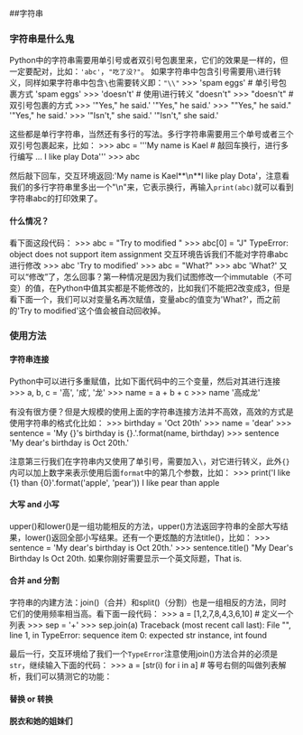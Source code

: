 ##字符串
### 字符串是什么鬼

Python中的字符串需要用单引号或者双引号包裹里来，它们的效果是一样的，但一定要配对，比如：`'abc'`，`"吃了没?"`。
 如果字符串中包含引号需要用`\`进行转义，同样如果字符串中包含`\`也需要转义即：`"\\"`
    >>> 'spam eggs'    # 单引号包裹方式
    'spam eggs'
    >>> 'doesn\'t'    # 使用\进行转义
    "doesn't"
    >>> "doesn't"    # 双引号包裹的方式
    >>> '"Yes," he said.'
    '"Yes," he said.'
    >>> "\"Yes,\" he said."
    '"Yes," he said.'
    >>> '"Isn\'t," she said.'
    '"Isn\'t," she said.'

这些都是单行字符串，当然还有多行的写法。多行字符串需要用三个单号或者三个双引号包裹起来，比如：
    >>> abc = '''My name is Kael    # 敲回车换行，进行多行编写
    ... I like play Dota'''
    >>> abc

然后敲下回车，交互环境返回:'My name is Kael**\n**I like play Dota'，注意看我们的多行字符串里多出一个"\n"来，它表示换行，再输入`print(abc)`就可以看到字符串abc的打印效果了。
#### 什么情况？
看下面这段代码：
    >>> abc = "Try to modified "
    >>> abc[0] = "J"
    TypeError: object does not support item assignment
交互环境告诉我们不能对字符串abc进行修改
    >>> abc
    'Try to modified'
    >>> abc = "What?"
    >>> abc
    'What?'
又可以“修改”了，怎么回事？第一种情况是因为我们试图修改一个immutable（不可变）的值，在Python中值其实都是不能修改的，比如我们不能把2改变成3，但是看下面一个，我们可以对变量名再次赋值，变量abc的值变为'What?'，而之前的'Try to modified'这个值会被自动回收掉。

### 使用方法
#### 字符串连接
Python中可以进行多重赋值，比如下面代码中的三个变量，然后对其进行连接
    >>> a, b, c = '高', '成', '龙'
    >>> name = a + b + c
    >>> name
    '高成龙'
    
有没有很方便？但是大规模的使用上面的字符串连接方法并不高效，高效的方式是使用字符串的格式化比如：
    >>> birthday = 'Oct 20th'
    >>> name = 'dear'
    >>> sentence = 'My {}\'s birthday is {}.'.format(name, birthday)
    >>> sentence
    'My dear's birthday is Oct 20th.'

注意第三行我们在字符串内又使用了单引号，需要加入`\`，对它进行转义，此外`{}`内可以加上数字来表示使用后面`format`中的第几个参数，比如：
    >>> print('I like {1} than {0}'.format('apple', 'pear'))
    I like pear than apple
#### 大写 and 小写
upper()和lower()是一组功能相反的方法，upper()方法返回字符串的全部大写结果，lower()返回全部小写结果。还有一个更炫酷的方法title()，比如：
    >>> sentence = 'My dear's birthday is Oct 20th.'
    >>> sentence.title()
    "My Dear's Birthday Is Oct 20th.
如果你刚好需要显示一个英文际题，That is.

#### 合并 and 分割
字符串的内建方法：join()（合并）和split()（分割）也是一组相反的方法，同时它们的使用频率相当高。看下面一段代码：
    >>> a = [1,2,7,8,4,3,6,10]    # 定义一个列表
    >>> sep = '+'
    >>> sep.join(a)
    Traceback (most recent call last):
      File "<stdin>", line 1, in <module>
    TypeError: sequence item 0: expected str instance, int found
    
最后一行，交互环境给了我们一个`TypeError`注意使用join()方法合并的必须是`str`，继续输入下面的代码：
    >>> a = [str(i) for i in a]    # 等号右侧的叫做列表解析，我们可以猜测它的功能：
#### 替换 or 转换

#### 脱衣和她的姐妹们